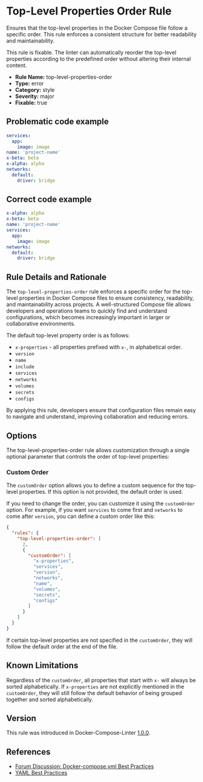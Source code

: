 # Top-Level Properties Order Rule

Ensures that the top-level properties in the Docker Compose file follow a specific order. This rule enforces a
consistent structure for better readability and maintainability.

This rule is fixable. The linter can automatically reorder the top-level properties according to the predefined order
without altering their internal content.

- **Rule Name:** top-level-properties-order
- **Type:** error
- **Category:** style
- **Severity:** major
- **Fixable:** true

## Problematic code example

```yaml
services:
  app:
    image: image
name: 'project-name'
x-beta: beta
x-alpha: alpha
networks:
  default:
    driver: bridge
```

## Correct code example

```yaml
x-alpha: alpha
x-beta: beta
name: 'project-name'
services:
  app:
    image: image
networks:
  default:
    driver: bridge
```

## Rule Details and Rationale

The `top-level-properties-order` rule enforces a specific order for the top-level properties in Docker Compose files to
ensure consistency, readability, and maintainability across projects. A well-structured Compose file allows developers
and operations teams to quickly find and understand configurations, which becomes increasingly important in larger or
collaborative environments.

The default top-level property order is as follows:

- `x-properties` - all properties prefixed with `x-`, in alphabetical order.
- `version`
- `name`
- `include`
- `services`
- `networks`
- `volumes`
- `secrets`
- `configs`

By applying this rule, developers ensure that configuration files remain easy to navigate and understand, improving
collaboration and reducing errors.

## Options

The top-level-properties-order rule allows customization through a single optional parameter that controls the order of
top-level properties:

### Custom Order

The `customOrder` option allows you to define a custom sequence for the top-level properties. If this option is not
provided, the default order is used.

If you need to change the order, you can customize it using the `customOrder` option. For example, if you
want `services` to come first and `networks` to come after `version`, you can define a custom order like this:

```json
{
  "rules": {
    "top-level-properties-order": [
      2,
      {
        "customOrder": [
          "x-properties",
          "services",
          "version",
          "networks",
          "name",
          "volumes",
          "secrets",
          "configs"
        ]
      }
    ]
  }
}
```

If certain top-level properties are not specified in the `customOrder`, they will follow the default order at the end of
the file.

## Known Limitations

Regardless of the `customOrder`, all properties that start with `x-` will always be sorted alphabetically.
If `x-properties` are not explicitly mentioned in the `customOrder`, they will still follow the
default behavior of being grouped together and sorted alphabetically.

## Version

This rule was introduced in Docker-Compose-Linter [1.0.0](https://github.com/zavoloklom/docker-compose-linter/releases).

## References

- [Forum Discussion: Docker-compose.yml Best Practices](https://forums.docker.com/t/docker-compose-yml-best-practices/28995)
- [YAML Best Practices](https://www.yaml.info/learn/bestpractices.html)
